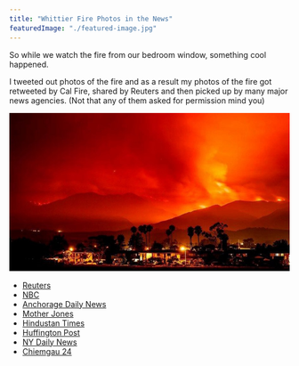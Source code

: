 ```yaml
---
title: "Whittier Fire Photos in the News"
featuredImage: "./featured-image.jpg"
---
```

So while we watch the fire from our bedroom window, something cool happened.

I tweeted out photos of the fire and as a result my photos of the fire got retweeted by Cal Fire, shared by Reuters and then picked up by many major news agencies.
(Not that any of them asked for permission mind you)

![Whittier Fire](./featured-image.jpg)

* [Reuters](https://www.reuters.com/news/picture/wildfires-in-california-canyons-idUSRTX3ATX4)
* [NBC](https://www.nbcnews.com/slideshow/quick-spreading-california-wildfires-threaten-hundreds-homes-n781146)
* [Anchorage Daily News](https://www.adn.com/nation-world/2017/07/10/wildfires-spread-in-western-states-and-british-columbia/)
* [Mother Jones](https://www.motherjones.com/environment/2017/07/wildfires-are-about-to-go-from-bad-to-worse-in-california/)
* [Hindustan Times](https://www.hindustantimes.com/photos/world-news/photos-california-fires-leave-a-swath-of-destruction/photo-89xOmJEiNWYAs2OVsjAUSI.html)
* [Huffington Post](https://www.huffingtonpost.com/entry/california-wildifres-july-2017_us_5962497ae4b0615b9e9227a4)
* [NY Daily News](http://www.nydailynews.com/newswires/news/national/wildfire-california-canyons-spreads-overnight-article-1.3313878)
* [Chiemgau 24](https://www.chiemgau24.de/welt/news/waldbraende-verwuesten-teile-kaliforniens-zr-8475081.html)
